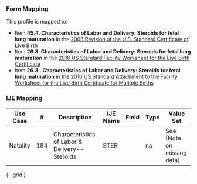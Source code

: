 ### Form Mapping
This profile is mapped to:
 * Item **45.4. Characteristics of Labor and Delivery: Steroids for fetal lung maturation** in the [2003 Revision of the U.S. Standard Certificate of Live Birth](https://www.cdc.gov/nchs/data/dvs/birth11-03final-ACC.pdf)
 * Item **26.3. Characteristics of Labor and Delivery: Steroids for fetal lung maturation** in the [2016 US Standard Facility Worksheet for the Live Birth Certificate](https://www.cdc.gov/nchs/data/dvs/facility-worksheet-2016-508.pdf)
 * Item **26.3.. Characteristics of Labor and Delivery: Steroids for fetal lung maturation** in the [2016 US Standard Attachment to the Facility Worksheet for the Live Birth Certificate for Multiple Births](https://www.cdc.gov/nchs/data/dvs/multiple-births-worksheet-2016.pdf)

### IJE Mapping

| **Use Case** |  **#**   |  **Description**  | **IJE Name**  |  **Field**  |  **Type**  | **Value Set**  |
| :---------: | --------------- | ------------ | ------------- | ---------- | ---------- | -------------- |
| Natality | 184 | Characteristics of Labor & Delivery--Steroids | STER |  |na |See [Note on missing data] |
{: .grid }
